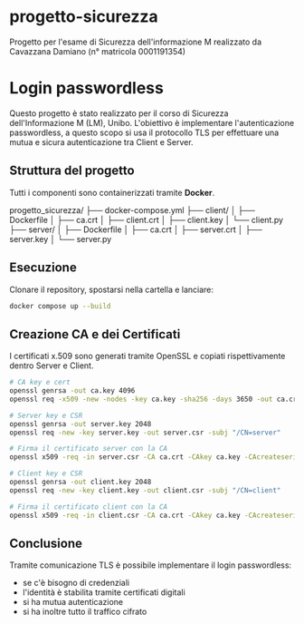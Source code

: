 # progetto-sicurezza
Progetto per l'esame di Sicurezza dell'informazione M
realizzato da Cavazzana Damiano (n° matricola 0001191354)

# Login passwordless

Questo progetto è stato realizzato per il corso di Sicurezza dell'Informazione M (LM), Unibo. L'obiettivo è implementare l'autenticazione passwordless, a questo scopo si usa il protocollo TLS per effettuare una mutua e sicura autenticazione tra Client e Server.

## Struttura del progetto

Tutti i componenti sono containerizzati tramite **Docker**.

progetto_sicurezza/
├── docker-compose.yml
├── client/
│   ├── Dockerfile
│   ├── ca.crt
│   ├── client.crt
│   ├── client.key
│   └── client.py
├── server/
│   ├── Dockerfile
│   ├── ca.crt
│   ├── server.crt
│   ├── server.key
│   └── server.py

## Esecuzione
Clonare il repository, spostarsi nella cartella e lanciare:
```bash
docker compose up --build
```

## Creazione CA e dei Certificati
I certificati x.509 sono generati tramite OpenSSL e copiati rispettivamente dentro Server e Client.
```bash
# CA key e cert
openssl genrsa -out ca.key 4096
openssl req -x509 -new -nodes -key ca.key -sha256 -days 3650 -out ca.crt -subj "/CN=MyCA"

# Server key e CSR
openssl genrsa -out server.key 2048
openssl req -new -key server.key -out server.csr -subj "/CN=server"

# Firma il certificato server con la CA
openssl x509 -req -in server.csr -CA ca.crt -CAkey ca.key -CAcreateserial -out server.crt -days 365 -sha256

# Client key e CSR
openssl genrsa -out client.key 2048
openssl req -new -key client.key -out client.csr -subj "/CN=client"

# Firma il certificato client con la CA
openssl x509 -req -in client.csr -CA ca.crt -CAkey ca.key -CAcreateserial -out client.crt -days 365 -sha256
```

## Conclusione
Tramite comunicazione TLS è possibile implementare il login passwordless:
  - se c'è bisogno di credenziali
  - l'identità è stabilita tramite certificati digitali
  - si ha mutua autenticazione
  - si ha inoltre tutto il traffico cifrato
